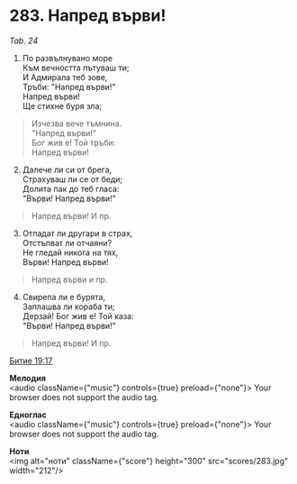 # 283. Напред върви!

_Tab. 24_

1. По развълнувано море  
Към вечността пътуваш ти;  
И Адмирала теб зове,  
Тръби: "Напред върви!"  
Напред върви!  
Ще стихне буря зла;  

> Изчезва вече тъмнина.  
> "Напред върви!"  
> Бог жив е! Той тръби:  
> Напред върви!

2. Далече ли си от брега,  
Страхуваш ли се от беди;  
Долита пак до теб гласа:  
"Върви! Напред върви!"  

> Напред върви! И пр.  

3. Отпадат ли другари в страх,  
Отстъпват ли отчаяни?  
Не гледай никога на тях,  
Върви! Напред върви!  

> Напред върви и пр.  

4. Свирепа ли е бурята,  
Заплашва ли кораба ти;  
Дерзай! Бог жив е! Той каза:  
"Върви! Напред върви!"  

> Напред върви! И пр.

[Битие 19:17](http://biblia.bg/index.php?k=1&g=19&s=17)

**Мелодия**  
<audio className={"music"} controls={true} preload={"none"}>
    <source src="mp3/283.mp3" type="audio/mpeg"/>
    Your browser does not support the audio tag.
</audio>

**Едноглас**  
<audio className={"music"} controls={true} preload={"none"}>
    <source src="transp/283.mp3" type="audio/mpeg"/>
    Your browser does not support the audio tag.
</audio>

**Ноти**  
<img alt="ноти" className={"score"} height="300" src="scores/283.jpg" width="212"/>
